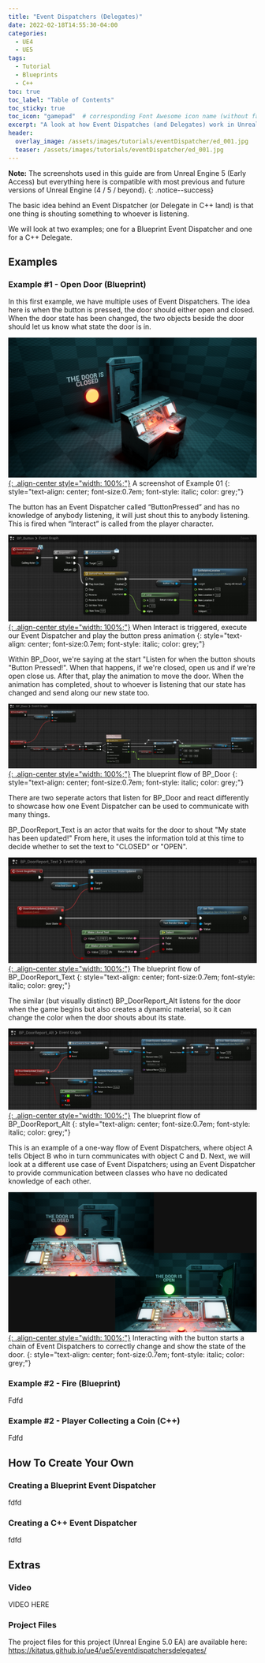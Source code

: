 ```yaml
---
title: "Event Dispatchers (Delegates)"
date: 2022-02-18T14:55:30-04:00
categories:
  - UE4
  - UE5
tags:
  - Tutorial
  - Blueprints
  - C++
toc: true
toc_label: "Table of Contents"
toc_sticky: true
toc_icon: "gamepad"  # corresponding Font Awesome icon name (without fa prefix)
excerpt: "A look at how Event Dispatches (and Delegates) work in Unreal Engine and how you can use them to handle communication between multiple actors."
header:
  overlay_image: /assets/images/tutorials/eventDispatcher/ed_001.jpg
  teaser: /assets/images/tutorials/eventDispatcher/ed_001.jpg
---
```


**Note:** The screenshots used in this guide are from Unreal Engine 5 (Early Access) but everything here is compatible with most previous and future versions of Unreal Engine (4 / 5 / beyond).
{: .notice--success}

The basic idea behind an Event Dispatcher (or Delegate in C++ land) is that one thing is shouting something to whoever is listening. 

We will look at two examples; one for a Blueprint Event Dispatcher and one for a C++ Delegate.

## Examples
### Example #1 - Open Door (Blueprint)
In this first example, we have multiple uses of Event Dispatchers. The idea here is when the button is pressed, the door should either open and closed. When the door state has been changed, the two objects beside the door should let us know what state the door is in.

[![styled-image](/assets/images/tutorials/eventDispatcher/ed_001.jpg "A screenshot of Example 01"){: .align-center style="width: 100%;"}](/assets/images/tutorials/eventDispatcher/ed_001.jpg)
A screenshot of Example 01
{: style="text-align: center; font-size:0.7em; font-style: italic; color: grey;"}

The button has an Event Dispatcher called “ButtonPressed” and has no knowledge of anybody listening, it will just shout this to anybody listening. This is fired when “Interact” is called from the player character.

[![styled-image](/assets/images/tutorials/eventDispatcher/ed_002.jpg "When Interact is triggered, execute our Event Dispatcher and play the button press animation"){: .align-center style="width: 100%;"}](/assets/images/tutorials/eventDispatcher/ed_002.jpg)
When Interact is triggered, execute our Event Dispatcher and play the button press animation
{: style="text-align: center; font-size:0.7em; font-style: italic; color: grey;"}

Within BP_Door, we're saying at the start "Listen for when the button shouts "Button Pressed!". When that happens, if we're closed, open us and if we're open close us. After that, play the animation to move the door. When the animation has completed, shout to whoever is listening that our state has changed and send along our new state too.

[![styled-image](/assets/images/tutorials/eventDispatcher/ed_003.jpg "The blueprint flow of BP_Door"){: .align-center style="width: 100%;"}](/assets/images/tutorials/eventDispatcher/ed_003.jpg)
The blueprint flow of BP_Door
{: style="text-align: center; font-size:0.7em; font-style: italic; color: grey;"}

There are two seperate actors that listen for BP_Door and react differently to showcase how one Event Dispatcher can be used to communicate with many things. 

BP_DoorReport_Text is an actor that waits for the door to shout "My state has been updated!" From here, it uses the information told at this time to decide whether to set the text to "CLOSED" or "OPEN".

[![styled-image](/assets/images/tutorials/eventDispatcher/ed_004.jpg "The blueprint flow of BP_DoorReport_Text"){: .align-center style="width: 100%;"}](/assets/images/tutorials/eventDispatcher/ed_004.jpg)
The blueprint flow of BP_DoorReport_Text
{: style="text-align: center; font-size:0.7em; font-style: italic; color: grey;"}

The similar (but visually distinct) BP_DoorReport_Alt listens for the door when the game begins but also creates a dynamic material, so it can change the color when the door shouts about its state. 

[![styled-image](/assets/images/tutorials/eventDispatcher/ed_005.jpg "The blueprint flow of BP_DoorReport_Alt"){: .align-center style="width: 100%;"}](/assets/images/tutorials/eventDispatcher/ed_005.jpg)
The blueprint flow of BP_DoorReport_Alt
{: style="text-align: center; font-size:0.7em; font-style: italic; color: grey;"}

This is an example of a one-way flow of Event Dispatchers, where object A tells Object B who in turn communicates with object C and D. Next, we will look at a different use case of Event Dispatchers; using an Event Dispatcher to provide communication between classes who have no dedicated knowledge of each other.

[![styled-image](/assets/images/tutorials/eventDispatcher/ed_006.jpg "Interacting with the button starts a chain of Event Dispatchers to correctly change and show the state of the door"){: .align-center style="width: 100%;"}](/assets/images/tutorials/eventDispatcher/ed_006.jpg)
Interacting with the button starts a chain of Event Dispatchers to correctly change and show the state of the door.
{: style="text-align: center; font-size:0.7em; font-style: italic; color: grey;"}

### Example #2 - Fire (Blueprint)
Fdfd

### Example #2 - Player Collecting a Coin (C++)
Fdfd

## How To Create Your Own
### Creating a Blueprint Event Dispatcher
fdfd

### Creating a C++ Event Dispatcher
fdfd

## Extras
### Video
VIDEO HERE

### Project Files
The project files for this project (Unreal Engine 5.0 EA) are available here: https://kitatus.github.io/ue4/ue5/eventdispatchersdelegates/